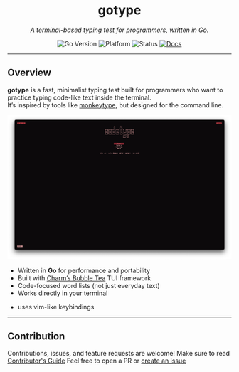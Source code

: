 <div align="center">

# gotype

*A terminal-based typing test for programmers, written in Go.*

![Go Version](https://img.shields.io/badge/Go-1.23+-00ADD8?logo=go&logoColor=white)
![Platform](https://img.shields.io/badge/Platform-Linux%20%7C%20macOS-lightgrey)
![Status](https://img.shields.io/badge/Status-Alpha-orange)
[![Docs](https://img.shields.io/badge/docs-online-blue)](/docs)
</div>

---

## Overview

**gotype** is a fast, minimalist typing test built for programmers who want to practice typing code-like text inside the terminal.  
It’s inspired by tools like [monkeytype](https://monkeytype.com/), but designed for the command line.  

![gotype screenshot]( screenshot.png )

- Written in **Go** for performance and portability  
- Built with [Charm’s Bubble Tea](https://github.com/charmbracelet/bubbletea) TUI framework  
- Code-focused word lists (not just everyday text)  
- Works directly in your terminal  
* uses vim-like keybindings 



---

## Contribution
Contributions, issues, and feature requests are welcome!
Make sure to read [Contributor's Guide]( /docs/contributions.md )
Feel free to open a PR or [create an issue]( https://github.com/joshua-Evans-1/gotype/issues )



